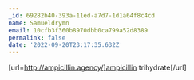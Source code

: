 ```yaml
---
_id: 69282b40-393a-11ed-a7d7-1d1a64f8c4cd
name: Samueldrymn
email: 10cfb3f360b8970dbb0ca799a52d8389
permalink: false
date: '2022-09-20T23:17:35.632Z'
---
```

[url=http://ampicillin.agency/]ampicillin trihydrate[/url]
